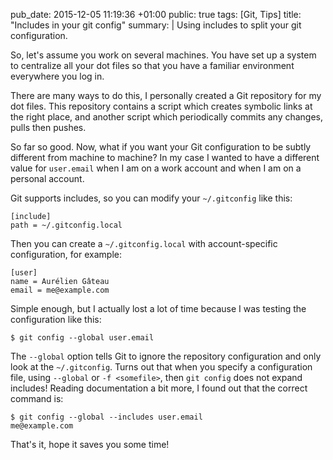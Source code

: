 pub_date: 2015-12-05 11:19:36 +01:00
public: true
tags: [Git, Tips]
title: "Includes in your git config"
summary: |
    Using includes to split your git configuration.

So, let's assume you work on several machines. You have set up a system to centralize all your dot files so that you have a familiar environment everywhere you log in.

There are many ways to do this, I personally created a Git repository for my dot files. This repository contains a script which creates symbolic links at the right place, and another script which periodically commits any changes, pulls then pushes.

So far so good. Now, what if you want your Git configuration to be subtly different from machine to machine? In my case I wanted to have a different value for `user.email` when I am on a work account and when I am on a personal account.

Git supports includes, so you can modify your `~/.gitconfig` like this:

    [include]
    path = ~/.gitconfig.local

Then you can create a `~/.gitconfig.local` with account-specific configuration, for example:

    [user]
    name = Aurélien Gâteau
    email = me@example.com

Simple enough, but I actually lost a lot of time because I was testing the configuration like this:

    $ git config --global user.email

The `--global` option tells Git to ignore the repository configuration and only look at the `~/.gitconfig`. Turns out that when you specify a configuration file, using `--global` or `-f <somefile>`, then `git config` does not expand includes! Reading documentation a bit more, I found out that the correct command is:

    $ git config --global --includes user.email
    me@example.com

That's it, hope it saves you some time!
